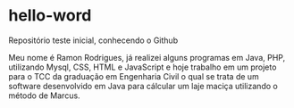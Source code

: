 # hello-word
Repositório teste inicial, conhecendo o Github
 
Meu nome é Ramon Rodrigues, já realizei alguns programas em Java, PHP, utilizando Mysql, CSS, HTML e JavaScript e hoje trabalho em um projeto para o TCC da graduação em Engenharia Civil o qual se trata de um software desenvolvido em Java para cálcular um laje maciça  utilizando o método de Marcus.
